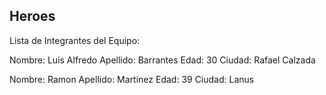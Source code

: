 ## Heroes

Lista de Integrantes del Equipo:

Nombre: Luis Alfredo
Apellido: Barrantes
Edad: 30
Ciudad: Rafael Calzada

Nombre: Ramon
Apellido: Martinez
Edad: 39
Ciudad: Lanus 